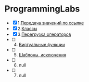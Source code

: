 # ProgrammingLabs
- [X] 1.[Передача значений по ссылке](https://github.com/kottragu/ProgrammingLabs/tree/master/lab1)
- [X] 2.[Классы](https://github.com/kottragu/ProgrammingLabs/tree/master/lab2)
- [X] 3.[Перегрузка операторов](https://github.com/kottragu/ProgrammingLabs/tree/master/lab3)
- [ ] 4. [Виртуальные функции](https://github.com/kottragu/ProgrammingLabs/tree/master/lab4)
- [ ] 5. [Шаблоны, исключения](https://github.com/kottragu/ProgrammingLabs/tree/master/lab5)
- [ ] 6. null
- [ ] 7. null
